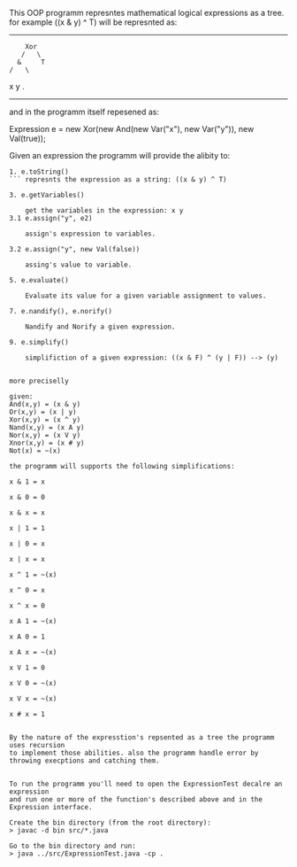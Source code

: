 This OOP programm represntes mathematical logical expressions as a tree.
for example ((x & y) ^ T) will be represnted as:

-----
        Xor
       /   \
      &     T
    /   \
   x     y 
.

-----

and in the programm itself repesened as:

Expression e = new Xor(new And(new Var("x"), new Var("y")), new Val(true));


Given an expression the programm will provide the alibity to:
```
1. e.toString()
``` represnts the expression as a string: ((x & y) ^ T)

3. e.getVariables()

    get the variables in the expression: x y
3.1 e.assign("y", e2)

    assign's expression to variables.
   
3.2 e.assign("y", new Val(false))

    assing's value to variable.

5. e.evaluate()
   
    Evaluate its value for a given variable assignment to values.

7. e.nandify(), e.norify()
   
    Nandify and Norify a given expression.

9. e.simplify()

    simplifiction of a given expression: ((x & F) ^ (y | F)) --> (y)


more preciselly

given:
And(x,y) = (x & y)
Or(x,y) = (x | y)
Xor(x,y) = (x ^ y)
Nand(x,y) = (x A y)
Nor(x,y) = (x V y)
Xnor(x,y) = (x # y)
Not(x) = ~(x)

the programm will supports the following simplifications:

x & 1 = x

x & 0 = 0

x & x = x

x | 1 = 1

x | 0 = x

x | x = x

x ^ 1 = ~(x)

x ^ 0 = x

x ^ x = 0

x A 1 = ~(x)

x A 0 = 1

x A x = ~(x)

x V 1 = 0

x V 0 = ~(x)

x V x = ~(x)

x # x = 1


By the nature of the expresstion's repsented as a tree the programm uses recursion
to implement those abilities. also the programm handle error by throwing execptions and catching them.


To run the programm you'll need to open the ExpressionTest decalre an expression
and run one or more of the function's described above and in the Expression interface.

Create the bin directory (from the root directory):
> javac -d bin src/*.java

Go to the bin directory and run:
> java ../src/ExpressionTest.java -cp .









